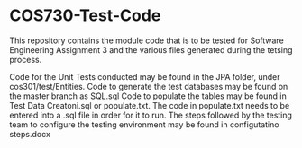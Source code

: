 # COS730-Test-Code

This repository contains the module code that is to be tested for Software Engineering Assignment 3 and the various files generated during the tetsing process.

Code for the Unit Tests conducted may be found in the JPA folder, under cos301/test/Entities.
Code to generate the test databases may be found on the master branch as SQL.sql
Code to populate the tables may be found in Test Data Creatoni.sql or populate.txt. The code in populate.txt needs to be entered into a .sql file in order for it to run.
The steps followed by the testing team to configure the testing environment may be found in configutatino steps.docx


